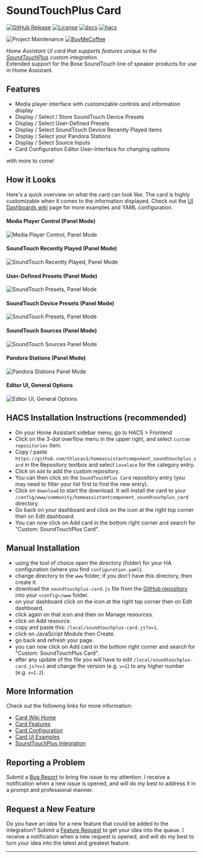 # SoundTouchPlus Card

[![GitHub Release][releases-shield]][releases] [![License][license-shield]](LICENSE) [![docs][docs-shield]][docs] [![hacs][hacs-shield]][hacs]

![Project Maintenance][maintenance-shield] [![BuyMeCoffee][buymecoffee-shield]][buymecoffee]

_Home Assistant UI card that supports features unique to the [SoundTouchPlus](https://github.com/thlucas1/homeassistantcomponent_soundtouchplus) custom integration._  
Extended support for the Bose SoundTouch line of speaker products for use in Home Assistant.

## Features

* Media player interface with customizable controls and information display
* Display / Select / Store SoundTouch Device Presets
* Display / Select User-Defined Presets
* Display / Select SoundTouch Device Recently Played items
* Display / Select your Pandora Stations
* Display / Select Source Inputs
* Card Configuration Editor User-Interface for changing options

with more to come!

## How it Looks

Here's a quick overview on what the card can look like.  The card is highly customizable when it comes to the information displayed.  Check out the [UI Dashboards wiki](https://github.com/thlucas1/homeassistantcomponent_soundtouchplus_card/wiki/UI-Dashboards) page for more examples and YAML configuration.

#### Media Player Control (Panel Mode)  
![Media Player Control, Panel Mode](https://raw.githubusercontent.com/wiki/thlucas1/homeassistantcomponent_soundtouchplus_card/images/UIDashboards/player_nofooter_panel.png?v01_20240613)  

#### SoundTouch Recently Played (Panel Mode)  
![SoundTouch Recently Played, Panel Mode](https://raw.githubusercontent.com/wiki/thlucas1/homeassistantcomponent_soundtouchplus_card/images/UIDashboards/recentlyplayed_nofooter_panel.png?v01_20240613)  

#### User-Defined Presets (Panel Mode)  
![SoundTouch Presets, Panel Mode](https://raw.githubusercontent.com/wiki/thlucas1/homeassistantcomponent_soundtouchplus_card/images/UIDashboards/presets_user_nofooter_panel.png?v01_20240613)  

#### SoundTouch Device Presets (Panel Mode)  
![SoundTouch Presets, Panel Mode](https://raw.githubusercontent.com/wiki/thlucas1/homeassistantcomponent_soundtouchplus_card/images/UIDashboards/presets_device_nofooter_panel.png?v01_20240613)  

#### SoundTouch Sources (Panel Mode)  
![SoundTouch Sources Panel Mode](https://raw.githubusercontent.com/wiki/thlucas1/homeassistantcomponent_soundtouchplus_card/images/UIDashboards/sources_nofooter_panel.png?v01_20240613)  

#### Pandora Stations (Panel Mode)  
![Pandora Stations Panel Mode](https://raw.githubusercontent.com/wiki/thlucas1/homeassistantcomponent_soundtouchplus_card/images/UIDashboards/pandora_nofooter_panel.png?v01_20240613)  

#### Editor UI, General Options  
![Editor UI, General Options](https://raw.githubusercontent.com/wiki/thlucas1/homeassistantcomponent_soundtouchplus_card/images/ConfigurationOptions/general_editor_options.png?v01_20240613)  

## HACS Installation Instructions (recommended)

- On your Home Assistant sidebar menu, go to HACS > Frontend
- Click on the 3-dot overflow menu in the upper right, and select `custom repositories` item.
- Copy / paste `https://github.com/thlucas1/homeassistantcomponent_soundtouchplus_card` in the Repository textbox and select `Lovelace` for the category entry.
- Click on `Add` to add the custom repository.
- You can then click on the `SoundTouchPlus Card` repository entry (you may need to filter your list first to find the new entry).
- Click on `download` to start the download. It will install the card to your `/config/www/community/homeassistantcomponent_soundtouchplus_card` directory.
- Go back on your dashboard and click on the icon at the right top corner then on Edit dashboard.
- You can now click on Add card in the bottom right corner and search for "Custom: SoundTouchPlus Card".

## Manual Installation

- using the tool of choice open the directory (folder) for your HA configuration (where you find `configuration.yaml`).
- change directory to the `www` folder; if you don't have this directory, then create it.
- download the `soundtouchplus-card.js` file from the [GitHub repository](https://github.com/thlucas1/homeassistantcomponent_soundtouchplus_card) into your `<config>/www` folder.
- on your dashboard click on the icon at the right top corner then on Edit dashboard.
- click again on that icon and then on Manage resources.
- click on Add resource.
- copy and paste this: `/local/soundtouchplus-card.js?v=1`.
- click on JavaScript Module then Create.
- go back and refresh your page.
- you can now click on Add card in the bottom right corner and search for "Custom: SoundTouchPlus Card".
- after any update of the file you will have to edit `/local/soundtouchplus-card.js?v=1` and change the version (e.g. `v=1`) to any higher number (e.g. `v=1.2`).


## More Information

Check out the following links for more information:

- [Card Wiki Home](https://github.com/thlucas1/homeassistantcomponent_soundtouchplus_card/wiki)
- [Card Features](https://github.com/thlucas1/homeassistantcomponent_soundtouchplus_card/wiki/Card-Features)
- [Card Configuration](https://github.com/thlucas1/homeassistantcomponent_soundtouchplus_card/wiki/Configuration-Options)
- [Card UI Examples](https://github.com/thlucas1/homeassistantcomponent_soundtouchplus_card/wiki/UI-Dashboards)
- [SoundTouchPlus Integration](https://github.com/thlucas1/homeassistantcomponent_soundtouchplus)


## Reporting a Problem

Submit a [Bug Report](https://github.com/thlucas1/homeassistantcomponent_soundtouchplus_card/issues/new?assignees=&labels=Bug&projects=&template=bug.yml) to bring the issue to my attention. I receive a notification when a new issue is opened, and will do my best to address it in a prompt and professional manner.

## Request a New Feature

Do you have an idea for a new feature that could be added to the integration?  Submit a [Feature Request](https://github.com/thlucas1/homeassistantcomponent_soundtouchplus_card/issues/new?assignees=&labels=Feature%2BRequest&projects=&template=feature_request.yml) to get your idea into the queue. I receive a notification when a new request is opened, and will do my best to turn your idea into the latest and greatest feature.

***

[releases-shield]: https://img.shields.io/github/release/thlucas1/homeassistantcomponent_soundtouchplus_card.svg?style=for-the-badge
[releases]: https://github.com/thlucas1/homeassistantcomponent_soundtouchplus_card/releases
[license-shield]: https://img.shields.io/github/license/thlucas1/homeassistantcomponent_soundtouchplus_card.svg?style=for-the-badge
[docs]: https://github.com/thlucas1/homeassistantcomponent_soundtouchplus_card/wiki
[docs-shield]: https://img.shields.io/badge/Docs-Wiki-blue.svg?style=for-the-badge
[hacs]: https://github.com/hacs/integration
[hacs-shield]: https://img.shields.io/badge/HACS-Default-41BDF5.svg?style=for-the-badge

[maintenance-shield]: https://img.shields.io/badge/maintainer-Todd%20Lucas%20%40thlucas1-blue.svg?style=for-the-badge
[buymecoffee]: https://www.buymeacoffee.com/thlucas1
[buymecoffee-shield]: https://img.shields.io/badge/buy%20me%20a%20coffee-donate-yellow.svg?style=for-the-badge
